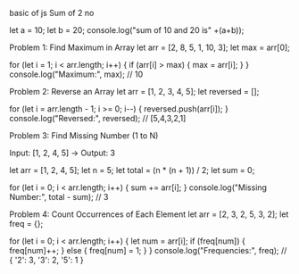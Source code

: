 basic of js
Sum of 2 no

let a = 10;
let b = 20;
console.log("sum of 10 and 20 is" +(a+b));

Problem 1: Find Maximum in Array
let arr = [2, 8, 5, 1, 10, 3];
let max = arr[0];

for (let i = 1; i < arr.length; i++) {
    if (arr[i] > max) {
        max = arr[i];
    }
}
console.log("Maximum:", max); // 10

Problem 2: Reverse an Array
let arr = [1, 2, 3, 4, 5];
let reversed = [];

for (let i = arr.length - 1; i >= 0; i--) {
    reversed.push(arr[i]);
}
console.log("Reversed:", reversed); // [5,4,3,2,1]

Problem 3: Find Missing Number (1 to N)

Input: [1, 2, 4, 5] → Output: 3

let arr = [1, 2, 4, 5];
let n = 5; 
let total = (n * (n + 1)) / 2;
let sum = 0;

for (let i = 0; i < arr.length; i++) {
    sum += arr[i];
}
console.log("Missing Number:", total - sum); // 3

 Problem 4: Count Occurrences of Each Element
let arr = [2, 3, 2, 5, 3, 2];
let freq = {};

for (let i = 0; i < arr.length; i++) {
    let num = arr[i];
    if (freq[num]) {
        freq[num]++;
    } else {
        freq[num] = 1;
    }
}
console.log("Frequencies:", freq);
// { '2': 3, '3': 2, '5': 1 }
